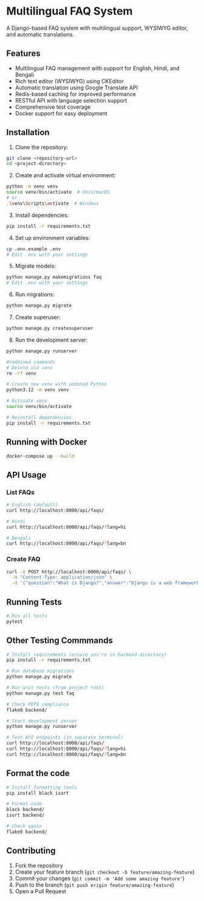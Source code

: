 # Multilingual FAQ System

A Django-based FAQ system with multilingual support, WYSIWYG editor, and automatic translations.

## Features

- Multilingual FAQ management with support for English, Hindi, and Bengali
- Rich text editor (WYSIWYG) using CKEditor
- Automatic translation using Google Translate API
- Redis-based caching for improved performance
- RESTful API with language selection support
- Comprehensive test coverage
- Docker support for easy deployment

## Installation

1. Clone the repository:
```bash
git clone <repository-url>
cd <project-directory>
```

2. Create and activate virtual environment:
```bash
python -m venv venv
source venv/bin/activate  # Unix/macOS
# or
.\venv\Scripts\activate  # Windows
```

3. Install dependencies:
```bash
pip install -r requirements.txt
```

4. Set up environment variables:
```bash
cp .env.example .env
# Edit .env with your settings
```
5. Migrate models:
```bash
python manage.py makemigrations faq
# Edit .env with your settings
```

6. Run migrations:
```bash
python manage.py migrate
```

7. Create superuser:
```bash
python manage.py createsuperuser
```

8. Run the development server:
```bash
python manage.py runserver
```


```bash
#combined commands
# Delete old venv
rm -rf venv

# Create new venv with updated Python
python3.12 -m venv venv

# Activate venv
source venv/bin/activate

# Reinstall dependencies
pip install -r requirements.txt
```
## Running with Docker

```bash
docker-compose up --build
```

## API Usage

### List FAQs
```bash
# English (default)
curl http://localhost:8000/api/faqs/

# Hindi
curl http://localhost:8000/api/faqs/?lang=hi

# Bengali
curl http://localhost:8000/api/faqs/?lang=bn
```

### Create FAQ
```bash
curl -X POST http://localhost:8000/api/faqs/ \
  -H "Content-Type: application/json" \
  -d '{"question":"What is Django?","answer":"Django is a web framework."}'
```

## Running Tests

```bash
# Run all tests
pytest
```


## Other Testing Commmands
```bash
# Install requirements (ensure you're in backend directory)
pip install -r requirements.txt

# Run database migrations
python manage.py migrate

# Run unit tests (from project root)
python manage.py test faq

# Check PEP8 compliance
flake8 backend/

# Start development server
python manage.py runserver

# Test API endpoints (in separate terminal)
curl http://localhost:8000/api/faqs/
curl http://localhost:8000/api/faqs/?lang=hi
curl http://localhost:8000/api/faqs/?lang=bn
```

## Format the code
```bash
# Install formatting tools
pip install black isort

# Format code
black backend/
isort backend/

# Check again
flake8 backend/
```

## Contributing

1. Fork the repository
2. Create your feature branch (`git checkout -b feature/amazing-feature`)
3. Commit your changes (`git commit -m 'Add some amazing feature'`)
4. Push to the branch (`git push origin feature/amazing-feature`)
5. Open a Pull Request

